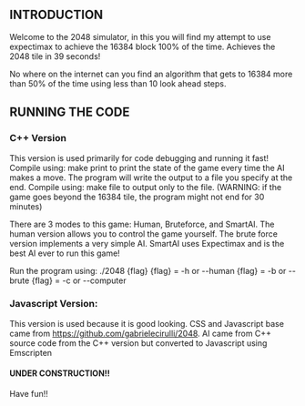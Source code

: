 ## INTRODUCTION

Welcome to the 2048 simulator, in this you will find my attempt to use expectimax to achieve the 16384 block 100% of the time. Achieves the 2048 tile in 39 seconds!

No where on the internet can you find an algorithm that gets to 16384 more than 50% of the time using less than 10 look ahead steps. 

## RUNNING THE CODE

### C++ Version
This version is used primarily for code debugging and running it fast! Compile using:
	make print
to print the state of the game every time the AI makes a move. The program will write the output to a file you specify at the end. Compile using:
	make file
to output only to the file. (WARNING: if the game goes beyond the 16384 tile, the program might not end for 30 minutes)

There are 3 modes to this game: Human, Bruteforce, and SmartAI. The human version allows you to control the game yourself. The brute force version implements a very simple AI. SmartAI uses Expectimax and is the best AI ever to run this game!

Run the program using:
	./2048 {flag}
{flag} = -h or --human
{flag} = -b or --brute
{flag} = -c or --computer

### Javascript Version: 
This version is used because it is good looking. CSS and Javascript base came from https://github.com/gabrielecirulli/2048. AI came from C++ source code from the C++ version but converted to Javascript using Emscripten

#### UNDER CONSTRUCTION!!

Have fun!!

